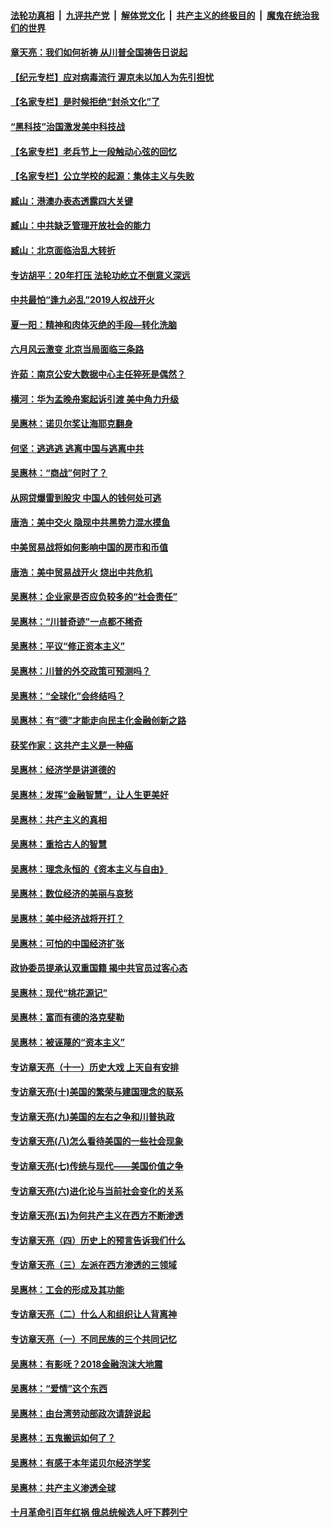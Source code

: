 ####  [法轮功真相](../../../../basic/blob/master/README.md?t=07080031) &nbsp;|&nbsp; [九评共产党](../../../../9ping.md/blob/master/README.md?t=07080031) &nbsp;|&nbsp; [解体党文化](../../../../jtdwh.md/blob/master/README.md?t=07080031)  &nbsp;|&nbsp; [共产主义的终极目的](../../../../gczydzjmd.md/blob/master/README.md?t=07080031) &nbsp;|&nbsp; [魔鬼在统治我们的世界](../../../../mgztzwmdsj.md/blob/master/README.md?t=07080031) 

#### [章天亮：我们如何祈祷 从川普全国祷告日说起](../pages/nsc423/n11944627.md?t=07080031) 

#### [【纪元专栏】应对病毒流行 渥京未以加人为先引担忧](../pages/nsc423/n11875714.md?t=07080031) 

#### [【名家专栏】是时候拒绝“封杀文化”了](../pages/nsc423/n11814093.md?t=07080031) 

#### [“黑科技”治国激发美中科技战](../pages/nsc423/n11638056.md?t=07080031) 

#### [【名家专栏】老兵节上一段触动心弦的回忆](../pages/nsc423/n11646016.md?t=07080031) 

#### [【名家专栏】公立学校的起源：集体主义与失败](../pages/nsc423/n11601833.md?t=07080031) 

#### [臧山：港澳办表态透露四大关键](../pages/nsc423/n11421628.md?t=07080031) 

#### [臧山：中共缺乏管理开放社会的能力](../pages/nsc423/n11407457.md?t=07080031) 

#### [臧山：北京面临治乱大转折](../pages/nsc423/n11406895.md?t=07080031) 

#### [专访胡平：20年打压 法轮功屹立不倒意义深远](../pages/nsc423/n11398800.md?t=07080031) 

#### [中共最怕“逢九必乱”2019人权战开火](../pages/nsc423/n11385248.md?t=07080031) 

#### [夏一阳：精神和肉体灭绝的手段—转化洗脑](../pages/nsc423/n11368250.md?t=07080031) 

#### [六月风云激变 北京当局面临三条路](../pages/nsc423/n11313668.md?t=07080031) 

#### [许茹：南京公安大数据中心主任猝死是偶然？](../pages/nsc423/n11064744.md?t=07080031) 

#### [横河：华为孟晚舟案起诉引渡 美中角力升级](../pages/nsc423/n11027230.md?t=07080031) 

#### [吴惠林：诺贝尔奖让海耶克翻身](../pages/nsc423/n10890049.md?t=07080031) 

#### [何坚：逃逃逃 逃离中国与逃离中共](../pages/nsc423/n10592891.md?t=07080031) 

#### [吴惠林：“商战”何时了？](../pages/nsc423/n10573558.md?t=07080031) 

#### [从网贷爆雷到股灾 中国人的钱何处可逃](../pages/nsc423/n10572800.md?t=07080031) 

#### [唐浩：美中交火 隐现中共黑势力混水摸鱼](../pages/nsc423/n10544040.md?t=07080031) 

#### [中美贸易战将如何影响中国的房市和币值](../pages/nsc423/n10543697.md?t=07080031) 

#### [唐浩：美中贸易战开火 烧出中共危机](../pages/nsc423/n10540126.md?t=07080031) 

#### [吴惠林：企业家是否应负较多的“社会责任”](../pages/nsc423/n10535022.md?t=07080031) 

#### [吴惠林：“川普奇迹”一点都不稀奇](../pages/nsc423/n10512808.md?t=07080031) 

#### [吴惠林：平议“修正资本主义”](../pages/nsc423/n10495724.md?t=07080031) 

#### [吴惠林：川普的外交政策可预测吗？](../pages/nsc423/n10462387.md?t=07080031) 

#### [吴惠林：“全球化”会终结吗？](../pages/nsc423/n10452838.md?t=07080031) 

#### [吴惠林：有“德”才能走向民主化金融创新之路](../pages/nsc423/n10432292.md?t=07080031) 

#### [获奖作家：这共产主义是一种癌](../pages/nsc423/n10431541.md?t=07080031) 

#### [吴惠林：经济学是讲道德的](../pages/nsc423/n10398014.md?t=07080031) 

#### [吴惠林：发挥“金融智慧”，让人生更美好](../pages/nsc423/n10375019.md?t=07080031) 

#### [吴惠林：共产主义的真相](../pages/nsc423/n10351394.md?t=07080031) 

#### [吴惠林：重拾古人的智慧](../pages/nsc423/n10337691.md?t=07080031) 

#### [吴惠林：理念永恒的《资本主义与自由》](../pages/nsc423/n10316274.md?t=07080031) 

#### [吴惠林：数位经济的美丽与哀愁](../pages/nsc423/n10292946.md?t=07080031) 

#### [吴惠林：美中经济战将开打？](../pages/nsc423/n10258825.md?t=07080031) 

#### [吴惠林：可怕的中国经济扩张](../pages/nsc423/n10219147.md?t=07080031) 

#### [政协委员提承认双重国籍 揭中共官员过客心态](../pages/nsc423/n10208809.md?t=07080031) 

#### [吴惠林：现代“桃花源记”](../pages/nsc423/n10185234.md?t=07080031) 

#### [吴惠林：富而有德的洛克斐勒](../pages/nsc423/n10142264.md?t=07080031) 

#### [吴惠林：被诬蔑的“资本主义”](../pages/nsc423/n10124816.md?t=07080031) 

#### [专访章天亮（十一）历史大戏 上天自有安排](../pages/nsc423/n10094905.md?t=07080031) 

#### [专访章天亮(十)美国的繁荣与建国理念的联系](../pages/nsc423/n10094899.md?t=07080031) 

#### [专访章天亮(九)美国的左右之争和川普执政](../pages/nsc423/n10094889.md?t=07080031) 

#### [专访章天亮(八)怎么看待美国的一些社会现象](../pages/nsc423/n10094857.md?t=07080031) 

#### [专访章天亮(七)传统与现代——美国价值之争](../pages/nsc423/n10093140.md?t=07080031) 

#### [专访章天亮(六)进化论与当前社会变化的关系](../pages/nsc423/n10092036.md?t=07080031) 

#### [专访章天亮(五)为何共产主义在西方不断渗透](../pages/nsc423/n10083620.md?t=07080031) 

#### [专访章天亮（四）历史上的预言告诉我们什么](../pages/nsc423/n10083606.md?t=07080031) 

#### [专访章天亮（三）左派在西方渗透的三领域](../pages/nsc423/n10081115.md?t=07080031) 

#### [吴惠林：工会的形成及其功能](../pages/nsc423/n10080633.md?t=07080031) 

#### [专访章天亮（二）什么人和组织让人背离神](../pages/nsc423/n10076637.md?t=07080031) 

#### [专访章天亮（一）不同民族的三个共同记忆](../pages/nsc423/n10074188.md?t=07080031) 

#### [吴惠林：有影呒？2018金融泡沫大地震](../pages/nsc423/n10040534.md?t=07080031) 

#### [吴惠林：“爱情”这个东西](../pages/nsc423/n10019423.md?t=07080031) 

#### [吴惠林：由台湾劳动部政次请辞说起](../pages/nsc423/n9979679.md?t=07080031) 

#### [吴惠林：五鬼搬运如何了？](../pages/nsc423/n9925338.md?t=07080031) 

#### [吴惠林：有感于本年诺贝尔经济学奖](../pages/nsc423/n9871883.md?t=07080031) 

#### [吴惠林：共产主义渗透全球](../pages/nsc423/n9812748.md?t=07080031) 

#### [十月革命引百年红祸 俄总统候选人吁下葬列宁](../pages/nsc423/n9810182.md?t=07080031) 

